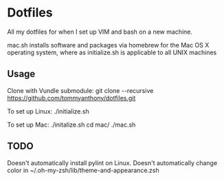 # Dotfiles
All my dotfiles for when I set up VIM and bash on a new machine.

mac.sh installs software and packages via homebrew for the Mac OS X operating system, where as initialize.sh is applicable to all UNIX machines

## Usage
Clone with Vundle submodule:
git clone --recursive https://github.com/tommyanthony/dotfiles.git

To set up Linux:
./initialize.sh

To set up Mac:
./initalize.sh
cd mac/
./mac.sh

## TODO
Doesn't automatically install pylint on Linux.
Doesn't automatically change color in ~/.oh-my-zsh/lib/theme-and-appearance.zsh
